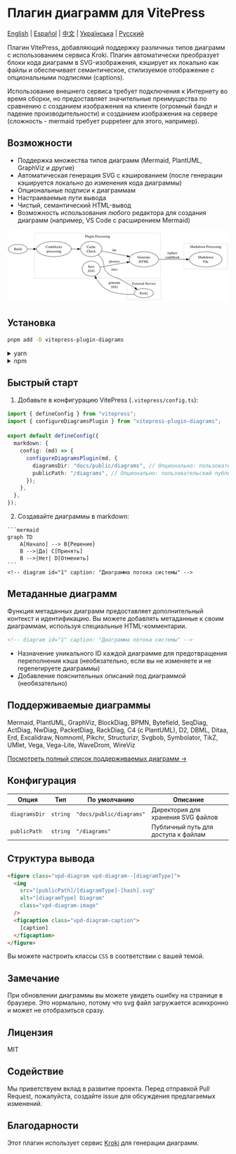 # Плагин диаграмм для VitePress

[English](README.md) | [Español](README.es.md) | [中文](README.zh.md) | [Українська](README.uk.md) | [Русский](README.ru.md)

Плагин VitePress, добавляющий поддержку различных типов диаграмм с использованием сервиса Kroki. Плагин автоматически преобразует блоки кода диаграмм в SVG-изображения, кэширует их локально как файлы и обеспечивает семантическое, стилизуемое отображение с опциональными подписями (captions).

Использование внешнего сервиса требует подключения к Интернету во время сборки, но предоставляет значительные преимущества по сравнению с созданием изображения на клиенте (огромный бандл и падение производительности) и созданием изображения на сервере (сложность - mermaid требует puppeteer для этого, например).

## Возможности

- Поддержка множества типов диаграмм (Mermaid, PlantUML, GraphViz и другие)
- Автоматическая генерация SVG с кэшированием (после генерации кэшируется локально до изменения кода диаграммы)
- Опциональные подписи к диаграммам
- Настраиваемые пути вывода
- Чистый, семантический HTML-вывод
- Возможность использования любого редактора для создания диаграмм (например, VS Code с расширением Mermaid)

![Diagram](./diag-1.svg)

## Установка

```bash
pnpm add -D vitepress-plugin-diagrams
```

<details>
<summary>yarn</summary>

```bash
yarn add -D vitepress-plugin-diagrams
```
</details>

<details>
<summary>npm</summary>

```bash
npm install --save-dev vitepress-plugin-diagrams
```
</details>

## Быстрый старт

1. Добавьте в конфигурацию VitePress (`.vitepress/config.ts`):

```ts
import { defineConfig } from "vitepress";
import { configureDiagramsPlugin } from "vitepress-plugin-diagrams";

export default defineConfig({
  markdown: {
    config: (md) => {
      configureDiagramsPlugin(md, {
        diagramsDir: "docs/public/diagrams", // Опционально: пользовательская директория для SVG файлов
        publicPath: "/diagrams", // Опционально: пользовательский публичный путь для изображений
      });
    },
  },
});
```

2. Создавайте диаграммы в markdown:

````
```mermaid
graph TD
    A[Начало] --> B{Решение}
    B -->|Да| C[Принять]
    B -->|Нет| D[Отменить]
```
<!-- diagram id="1" caption: "Диаграмма потока системы" -->
````

## Метаданные диаграмм

Функция метаданных диаграмм предоставляет дополнительный контекст и идентификацию. Вы можете добавлять метаданные к своим диаграммам, используя специальные HTML-комментарии.

```html
<!-- diagram id="1" caption: "Диаграмма потока системы" -->
```

- Назначение уникального ID каждой диаграмме для предотвращения переполнения кэша (необязательно, если вы не изменяете и не regenerируете диаграммы)
- Добавление пояснительных описаний под диаграммой (необязательно) 

## Поддерживаемые диаграммы

Mermaid, PlantUML, GraphViz, BlockDiag, BPMN, Bytefield, SeqDiag, ActDiag, NwDiag, PacketDiag, RackDiag, C4 (с PlantUML), D2, DBML, Ditaa, Erd, Excalidraw, Nomnoml, Pikchr, Structurizr, Svgbob, Symbolator, TikZ, UMlet, Vega, Vega-Lite, WaveDrom, WireViz

[Посмотреть полный список поддерживаемых диаграмм →](https://kroki.io/#support)

## Конфигурация

| Опция | Тип | По умолчанию | Описание |
|--------|------|---------|-------------|
| `diagramsDir` | `string` | `"docs/public/diagrams"` | Директория для хранения SVG файлов |
| `publicPath` | `string` | `"/diagrams"` | Публичный путь для доступа к файлам |

## Структура вывода

```html
<figure class="vpd-diagram vpd-diagram--[diagramType]">
  <img 
    src="[publicPath]/[diagramType]-[hash].svg" 
    alt="[diagramType] Diagram" 
    class="vpd-diagram-image"
  />
  <figcaption class="vpd-diagram-caption">
    [caption]
  </figcaption>
</figure>
```

Вы можете настроить классы `CSS` в соответствии с вашей темой.

## Замечание

При обновлении диаграммы вы можете увидеть ошибку на странице в браузере. Это нормально, потому что svg файл загружается асинхронно и может не отобразиться сразу.

## Лицензия

MIT

## Содействие

Мы приветствуем вклад в развитие проекта. Перед отправкой Pull Request, пожалуйста, создайте issue для обсуждения предлагаемых изменений.

## Благодарности

Этот плагин использует сервис [Kroki](https://kroki.io/) для генерации диаграмм. 